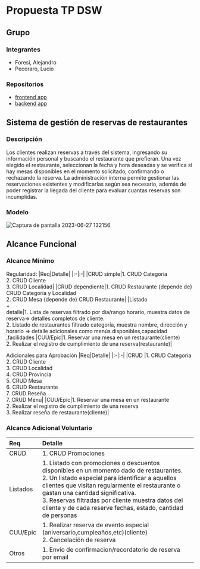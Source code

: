 # Propuesta TP DSW

## Grupo
### Integrantes
* Foresi, Alejandro
* Pecoraro, Lucio

### Repositorios
* [frontend app](http://hyperlinkToGihubOrGitlab)
* [backend app](http://hyperlinkToGihubOrGitlab)


## Sistema de gestión de reservas de restaurantes
### Descripción
Los clientes realizan reservas a través del sistema, ingresando su información personal y buscando el restaurante que prefieran.
Una vez elegido el restaurante, seleccionan la fecha y hora deseadas y se verifica si hay mesas disponibles en el momento solicitado, confirmando o rechazando la reserva.
La administración interna permite gestionar las reservaciones existentes y modificarlas según sea necesario, además de poder registrar la llegada del cliente para evaluar cuantas reservas son incumplidas.

### Modelo
![Captura de pantalla 2023-06-27 132156](https://github.com/chipcasla/utn-dsw/assets/103225088/3f77d584-03bf-4a2e-a162-7067a63af8de)

## Alcance Funcional 

### Alcance Mínimo

Regularidad:
|Req|Detalle|
|:-|:-|
|CRUD simple|1. CRUD Categoría<br>2. CRUD Cliente<br>3. CRUD Localidad|
|CRUD dependiente|1. CRUD Restaurante {depende de} CRUD Categoría y Localidad<br>2. CRUD Mesa {depende de} CRUD Restaurante|
|Listado<br>+<br>detalle|1. Lista de reservas filtrado por dia/rango horario, muestra datos de reserva=> detalles completos de cliente.<br> 2. Listado de restaurantes filtrado categoría, muestra nombre, dirección y horario => detalle adicionales como menús disponibles,capacidad ,facilidades
|CUU/Epic|1. Reservar una mesa en un restaurante(cliente)<br>2. Realizar el registro de cumplimiento de una reserva(restaurante)|

Adicionales para Aprobación
|Req|Detalle|
|:-|:-|
|CRUD |1. CRUD Categoría<br>2. CRUD Cliente<br>3. CRUD Localidad<br>4. CRUD Provincia<br>5. CRUD Mesa<br>6. CRUD Restaurante<br>7. CRUD Reseña<br>7. CRUD Menu|
|CUU/Epic|1. Reservar una mesa en un restaurante<br>2. Realizar el registro de cumplimiento de una reserva<br>3. Realizar reseña de restaurante(cliente)|


### Alcance Adicional Voluntario

|Req|Detalle|
|:-|:-|
|CRUD |1. CRUD Promociones |
|Listados | 1. Listado con promociones o descuentos disponibles en un momento dado de restaurantes.<br>2. Un listado especial para identificar a aquellos clientes que visitan regularmente el restaurante o gastan una cantidad significativa.<br>3. Reservas filtradas por cliente muestra datos del cliente y de cada reserve fechas, estado, cantidad de personas|
|CUU/Epic|1. Realizar reserva de evento especial (aniversario,cumpleaños,etc)(cliente)<br>2. Cancelación de reserva|
|Otros|1. Envío de confirmacion/recordatorio de reserva por email|

